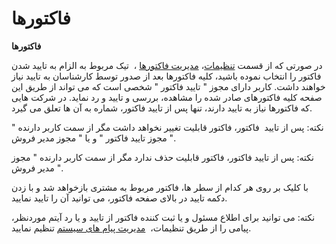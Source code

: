 # فاکتورها    

**فاکتورها**

در صورتی که از قسمت [تنظیمات](../../Setting.md)، [مدیریت فاکتورها](../../Setting/FactorsManagement.md) ،  تیک مربوط به الزام به تایید شدن فاکتور را انتخاب نموده باشید، کلیه فاکتورها بعد از صدور توسط کارشناسان به تایید نیاز خواهند داشت. کاربر دارای مجوز " تایید فاکتور " شخصی است که می تواند از طریق این صفحه کلیه فاکتورهای صادر شده  را مشاهده، بررسی و تایید و رد نماید. در شرکت هایی که فاکتورها نیاز به تایید دارند، تنها پس از تایید فاکتور، شماره به آن ها تعلق می گیرد.

نکته: پس از تایید  فاکتور، فاکتور قابلیت تغییر نخواهد داشت مگر از سمت کاربر دارنده " مجوز تایید فاکتور " و یا " مجوز مدیر فروش ".

نکته: پس از تایید فاکتور، فاکتور قابلیت حذف ندارد مگر از سمت کاربر دارنده " مجوز مدیر فروش ".

با کلیک بر روی هر کدام از سطر ها، فاکتور مربوط به مشتری بازخواهد شد و با زدن دکمه تایید در بالای صفحه فاکتور، می توانید آن را تایید نمایید.

نکته: می توانید برای اطلاع مسئول و یا ثبت کننده فاکتور از تایید و یا رد آیتم موردنظر، پیامی را از طریق تنظیمات،  [مدیریت پیام های سیستم](HelpPayamgostar\Setting\SystemMessagesManagement.md) تنظیم نمایید.